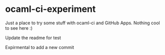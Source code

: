 # ocaml-ci-experiment

Just a place to try some stuff with ocaml-ci and GitHub Apps. Nothing cool to see here :)

Update the readme for test

Expirmental to add a new commit
